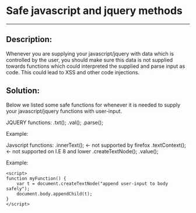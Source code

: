 # Safe javascript and jquery methods
-------

## Description:

Whenever you are supplying your javascript/jquery with data which is controlled by the
user, you should make sure this data is not supplied towards functions which could
interpreted the supplied and parse input as code. This could lead to XSS and other code
injections.

## Solution:

Below we listed some safe functions for whenever it is needed to supply your
javascript/jquery functions with user-input.

JQUERY functions:
.txt();
.val();
.parse();

Example:
	<script>
	function myFunction() {
		$( "p" ).text( "append user-input to paragrapgh safely" );
	}
	</script>

Javscript functions:
.innerText();   <- not supported by firefox
.textContext(); <- not supported on I.E 8 and lower
.createTextNode();
.value();

Example:

	<script>
	function myFunction() {
   		var t = document.createTextNode("append user-input to body safely");
    	document.body.appendChild(t);
	}
	</script>
